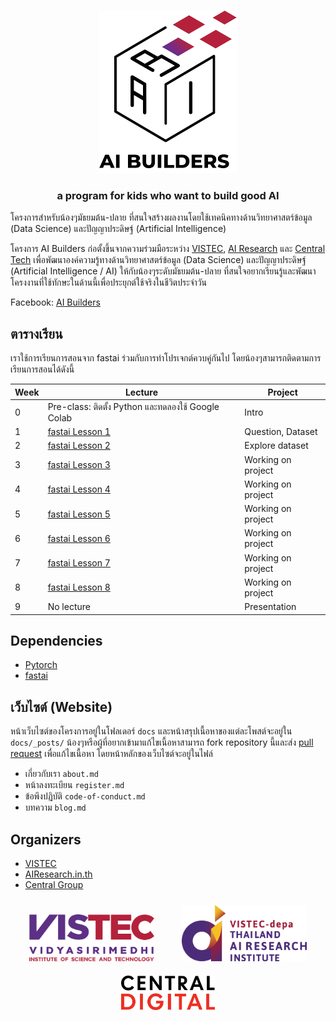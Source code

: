 <p align="center">
  <br>
  <img src="docs/images/logo-image.png" />
  <br>
</p>

<h3 align="center">
  <p>a program for kids who want to build good AI</p>
</h3>

โครงการสำหรับน้องๆมัธยมต้น-ปลาย ที่สนใจสร้างผลงานโดยใช้เทคนิคทางด้านวิทยาศาสตร์ข้อมูล (Data Science)
และปัญญาประดิษฐ์ (Artificial Intelligence)

โครงการ AI Builders ก่อตั้งขึ้นจากความร่วมมือระหว่าง [VISTEC](https://www.vistec.ac.th/), [AI Research](https://airesearch.in.th/) และ [Central Tech](https://www.central.tech/) เพื่อพัฒนาองค์ความรู้ทางด้านวิทยาศาสตร์ข้อมูล (Data Science) และปัญญาประดิษฐ์
(Artificial Intelligence / AI) ให้กับน้องๆระดับมัธยมต้น-ปลาย
ที่สนใจอยากเรียนรู้และพัฒนาโครงงานที่ใช้ทักษะในด้านนี้เพื่อประยุกต์ใช้จริงในชีวิตประจำวัน

Facebook: [AI Builders](https://www.facebook.com/aibuildersx)

## ตารางเรียน

เราใช้การเรียนการสอนจาก fastai ร่วมกับการทำโปรเจกต์ควบคู่กันไป โดยน้องๆสามารถติดตามการเรียนการสอนได้ดังนี้

| Week | Lecture                                                     | Project            |
|------|-------------------------------------------------------------|--------------------|
| 0    | Pre-class: ติดตั้ง Python และทดลองใช้ Google Colab              | Intro              |
| 1    | [fastai Lesson 1](https://course.fast.ai/videos/?lesson=1) | Question, Dataset  |
| 2    | [fastai Lesson 2](https://course.fast.ai/videos/?lesson=2) | Explore dataset    |
| 3    | [fastai Lesson 3](https://course.fast.ai/videos/?lesson=3) | Working on project |
| 4    | [fastai Lesson 4](https://course.fast.ai/videos/?lesson=4) | Working on project |
| 5    | [fastai Lesson 5](https://course.fast.ai/videos/?lesson=5) | Working on project |
| 6    | [fastai Lesson 6](https://course.fast.ai/videos/?lesson=6) | Working on project |
| 7    | [fastai Lesson 7](https://course.fast.ai/videos/?lesson=7) | Working on project |
| 8    | [fastai Lesson 8](https://course.fast.ai/videos/?lesson=8) | Working on project |
| 9    | No lecture                                                  | Presentation       |

## Dependencies

* [Pytorch](https://pytorch.org/)
* [fastai](https://github.com/fastai/fastai)

## เว็บไซต์ (Website)

หน้าเว็บไซต์ของโครงการอยู่ในโฟลเดอร์ `docs` และหน้าสรุปเนื้อหาของแต่ละโพสต์จะอยู่ใน `docs/_posts/`
น้องๆหรือผู้ที่อยากเข้ามาแก้ไขเนื้อหาสามารถ fork repository นี้และส่ง [pull request](https://github.com/vistec-AI/ai-builders/pulls)
เพื่อแก้ไขเนื้อหา โดยหน้าหลักของเว็บไซต์จะอยู่ในไฟล์

* เกี่ยวกับเรา `about.md`
* หน้าลงทะเบียน `register.md`
* ข้อพึงปฏิบัติ `code-of-conduct.md`
* บทความ `blog.md`

## Organizers

* [VISTEC](https://www.vistec.ac.th/)
* [AIResearch.in.th](https://airesearch.in.th/)
* [Central Group](https://www.central.tech/)

<p align="center">
  <img style="margin: 10px 20px;" src="docs/images/vistec_logo.png"  width="200" />
  <img style="margin: 10px 20px;" src="docs/images/airesearch.png"  width="200" />
  <img style="margin: 10px 20px;" src="docs/images/central_tech_logo.png"  width="150" />
</p>
